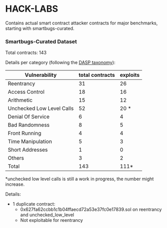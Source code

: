 # HACK-LABS

Contains actual smart contract attacker contracts for major benchmarks, starting with smartbugs-curated.


### Smartbugs-Curated Dataset
Total contracts: 143

Details per category (following the [DASP taxonomy](https://dasp.co/)): 

Vulnerability | total contracts | exploits
|-----|------|---|
Reentrancy |31 |26
Access Control | 18 | 16
Arithmetic | 15 | 12
Unchecked Low Level Calls | 52 | 20 * 
Denial Of Service | 6 | 4
Bad Randomness |8 | 5
Front Running | 4| 4
Time Manipulation | 5 | 3
Short Addresses | 1 | 0
Others | 3| 2
Total | 143 | 111*

*unchecked low level calls is still a work in progress, the number might increase.

Details:

- 1 duplicate contract:
  - 0x627fa62ccbb1c1b04ffaecd72a53e37fc0e17839.sol on reentrancy and unchecked_low_level
  - Not exploitable for reentrancy

